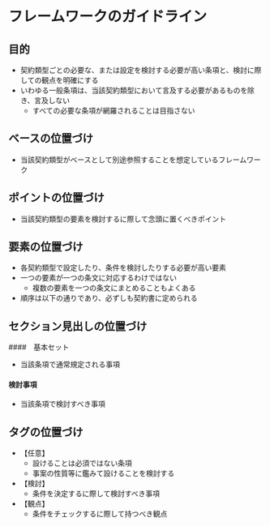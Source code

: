 # フレームワークのガイドライン
## 目的
- 契約類型ごとの必要な、または設定を検討する必要が高い条項と、検討に際しての観点を明確にする
- いわゆる一般条項は、当該契約類型において言及する必要があるものを除き、言及しない
  - すべての必要な条項が網羅されることは目指さない

## ベースの位置づけ
- 当該契約類型がベースとして別途参照することを想定しているフレームワーク

## ポイントの位置づけ
- 当該契約類型の要素を検討するに際して念頭に置くべきポイント

## 要素の位置づけ
- 各契約類型で設定したり、条件を検討したりする必要が高い要素
- 一つの要素が一つの条文に対応するわけではない
  - 複数の要素を一つの条文にまとめることもよくある
- 順序は以下の通りであり、必ずしも契約書に定められる

## セクション見出しの位置づけ
####　基本セット
- 当該条項で通常規定される事項
#### 検討事項
- 当該条項で検討すべき事項


## タグの位置づけ
- 【任意】
  - 設けることは必須ではない条項
  - 事案の性質等に鑑みて設けることを検討する
- 【検討】
  - 条件を決定するに際して検討すべき事項
- 【観点】
  - 条件をチェックするに際して持つべき観点

